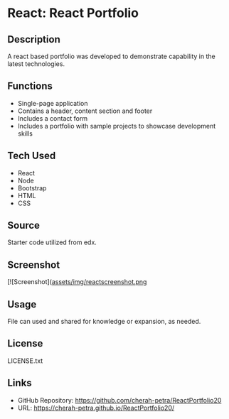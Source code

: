 # React: React Portfolio

## Description

A react based portfolio was developed to demonstrate capability in the latest technologies. 

## Functions

- Single-page application
- Contains a header, content section and footer
- Includes a contact form
- Includes a portfolio with sample projects to showcase development skills

## Tech Used

- React
- Node
- Bootstrap
- HTML
- CSS

## Source

Starter code utilized from edx.

## Screenshot

[![Screenshot]([assets/img/reactscreenshot.png](src/assets/img/reactscreenshot.png)


## Usage

File can used and shared for knowledge or expansion, as needed.

## License

LICENSE.txt

## Links

- GitHub Repository: https://github.com/cherah-petra/ReactPortfolio20 
- URL: https://cherah-petra.github.io/ReactPortfolio20/

